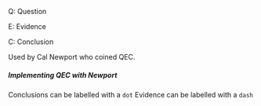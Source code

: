 Q: Question

E: Evidence

C: Conclusion

Used by Cal Newport who coined QEC. 

##### Implementing QEC with Newport

Conclusions can be labelled with a ``dot``
Evidence  can be labelled with a `dash`


